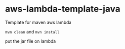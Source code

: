 # aws-lambda-template-java
Template for maven aws lambda 


`mvm clean` and
`mvn install`

put the jar file on lambda
